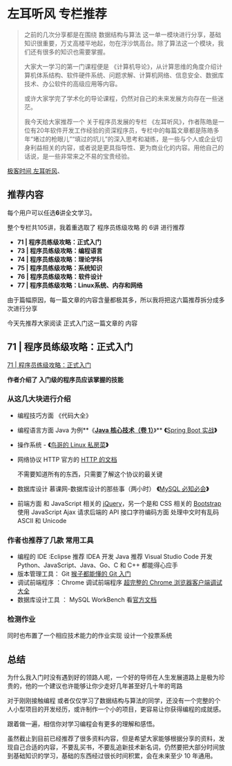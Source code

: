 # 左耳听风 专栏推荐

> 之前的几次分享都是在围绕 数据结构与算法 这一单一模块进行分享，基础知识很重要，万丈高楼平地起，勿在浮沙筑高台。除了算法这一个模块，我们还有很多的知识也需要掌握。
>
> 大家大一学习的第一门课程便是 《计算机导论》，从计算思维的角度介绍计算机体系结构、软件硬件系统、问题求解、计算机网络、信息安全、数据库技术、办公软件的高级应用等内容。
>
> 或许大家学完了学术化的导论课程，仍然对自己的未来发展方向存在一些迷茫。
>
> 我今天给大家推荐一个 关于程序员发展的专栏 《左耳听风》，作者陈皓是一位有20年软件开发工作经验的资深程序员，专栏中的每篇文章都是陈皓多年“堵过的枪眼儿”“填过的坑儿”的深入思考和凝练，是一些与个人或企业切身利益相关的内容，或者说是更具指导性、更为商业化的内容。用他自己的话说，是一些非常来之不易的宝贵经验。

[极客时间 左耳听风](https://time.geekbang.org/column/intro/48?utm_source=weibo&utm_medium=easy&utm_campaign=promotion&utm_content=chenhao)、

## 推荐内容

每个用户可以任选**6**讲全文学习。

整个专栏共105讲，我着重选取了 程序员练级攻略 的 6讲 进行推荐

- **71 | 程序员练级攻略：正式入门**
- **73 | 程序员练级攻略：编程语言**
- **74 | 程序员练级攻略：理论学科**
- **75 | 程序员练级攻略：系统知识**
- **76 | 程序员练级攻略：软件设计**
- **77 | 程序员练级攻略：Linux系统、内存和网络**

由于篇幅原因，每一篇文章的内容含量都极其多，所以我将把这六篇推荐拆分成多次进行分享

今天先推荐大家阅读 正式入门这一篇文章的 内容

## **71 | 程序员练级攻略：正式入门**
 [71 | 程序员练级攻略：正式入门](https://time.geekbang.org/column/intro/48)

**作者介绍了 入门级的程序员应该掌握的技能**
### **从这几大块进行介绍**

- 编程技巧方面 《代码大全》

- 编程语言方面   Java 为例**《**[Java 核心技术（卷 1）](https://book.douban.com/subject/26880667/)**》** **《**[Spring Boot 实战](https://book.douban.com/subject/26857423/)**》**

- 操作系统 - **《**[鸟哥的 Linux 私房菜](https://book.douban.com/subject/4889838/)**》**

- 网络协议 HTTP  官方的  [HTTP 的文档](https://developer.mozilla.org/zh-CN/docs/Web/HTTP)

  不需要知道所有的东西，只需要了解这个协议的最关键 

- 数据库设计  慕课网-数据库设计的那些事（两小时）  **《**[MySQL 必知必会](https://book.douban.com/subject/3354490/)**》**

- 前端方面  和 JavaScript 相关的 [jQuery](https://jquery.com/)，另一个是和 CSS 相关的 [Bootstrap](https://getbootstrap.com/)  使用 JavaScript Ajax 请求后端的 API 接口字符编码方面  处理中文时有乱码  ASCII 和 Unicode


### 作者也推荐了几款 常用工具

- 编程的 IDE :Eclipse  推荐 IDEA  开发 Java 推荐  Visual Studio Code   开发 Python、JavaScript、Java、Go、C 和 C++ 都能得心应手
- 版本管理工具： Git   [猴子都能懂的 Git 入门](https://backlog.com/git-tutorial/cn/)
- 调试前端程序  ：Chrome 调试前端程序  [超完整的 Chrome 浏览器客户端调试大全](http://www.igeekbar.com/igeekbar/post/156.htm)
- 数据库设计工具  ： MySQL WorkBench 看[官方文档](https://dev.mysql.com/doc/refman/5.7/en/)

### 检测作业
同时也布置了一个相应技术能力的作业实现  设计一个投票系统

## 总结

为什么我入门时没有遇到好的领路人呢，一个好的导师在人生发展道路上是极为珍贵的，他的一个建议也许能够让你少走好几年甚至好几十年的弯路

对于刚刚接触编程 或者仅仅学习了数据结构与算法的同学，还没有一个完整的个人小型项目的开发经历，或许制作一个小的项目，更容易让你获得编程的成就感。

跟着做一遍，相信你对学习编程会有更多的理解和感悟。

虽然截止到目前已经推荐了很多资料内容，但是希望大家能够根据分享的资料，发现自己合适的内容，不要乱买书，不要乱追新技术新名词，仍然要把大部分时间放到基础知识的学习，基础的东西经过很长时间积累，会在未来至少 10 年通用。
